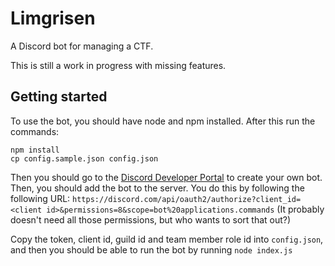 # Limgrisen
A Discord bot for managing a CTF.

This is still a work in progress with missing features.

## Getting started
To use the bot, you should have node and npm installed.
After this run the commands:
```
npm install
cp config.sample.json config.json
```
Then you should go to the [Discord Developer Portal](https://discord.com/developers/) to create your own bot.
Then, you should add the bot to the server. You do this by following the following URL: `https://discord.com/api/oauth2/authorize?client_id=<client id>&permissions=8&scope=bot%20applications.commands` (It probably doesn't need all those permissions, but who wants to sort that out?)

Copy the token, client id, guild id and team member role id into `config.json`, and then you should be able to run the bot by running `node index.js`
